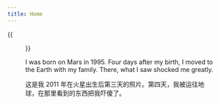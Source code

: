 ```yaml
---
title: Home
---
```


{{<figure src="https://hellenshengfy.github.io/Cover pic.jpg" title="At the site of Pumpeii in 2017 (摄于庞贝古城）" width="450">}}

I was born on Mars in 1995. Four days after my birth, I moved to the Earth with my family. There, what I saw shocked me greatly. 

这是我 2011 年在火星出生后第三天的照片。第四天，我被运往地球，在那里看到的东西把我吓傻了。
